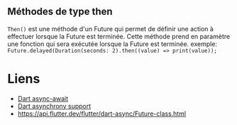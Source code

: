 ## Méthodes de type then

`Then()` est une méthode d'un Future qui permet de définir une action à effectuer lorsque la Future est
terminée. Cette méthode prend en paramètre une fonction qui sera exécutée lorsque la Future est
terminée. exemple: `Future.delayed(Duration(seconds: 2).then((value) => print(value));`

# Liens

- [Dart async-await](https://dart.dev/codelabs/async-await)
- [Dart asynchrony support](https://dart.dev/guides/language/language-tour#asynchrony-support)
- https://api.flutter.dev/flutter/dart-async/Future-class.html
